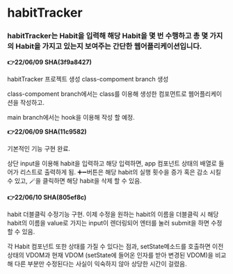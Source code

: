 <h1>habitTracker</h1>

<h3>habitTracker는 Habit을 입력해 해당 Habit을 몇 번 수행하고
총 몇 가지의 Habit을 가지고 있는지 보여주는 간단한 웹어플리케이션입니다.</h3>

<strong>👉22/06/09 SHA(3f9a8427) </strong>

habitTracker 프로젝트 생성
class-compoment branch 생성

class-compoment branch에서는 class를 이용해 생성한 컴포먼트로 웹어플리케이션을 작성하고.

main branch에서는 hook을 이용해 작성 할 예정.

<strong>👉22/06/09 SHA(11c9582) </strong>

기본적인 기능 구현 완료.

상단 input을 이용해 habit을 입력하고 해당 입력하면,
app 컴포넌트 상태의 배열로 들어가 리스트로 출력하게 됨.
➕➖버튼은 해당 habit의 실행 횟수을 증가 혹은 감소 시킬 수 있고,
🪄을 클릭하면 해당 habit을 삭제 할 수 있음.

  <strong> 👉22/06/10 SHA(805ef8c) </strong>

habit 더블클릭 수정기능 구현.
이제 수정을 원하는 habit의 이름을 더블클릭 시 해당 habit의 이름을 value로 가지는 input이 렌더링되어 엔터를 눌러 submit을 하면 수정 할 수 있음.

각 Habit 컴포넌트 또한 상태를 가질 수 있다는 점과,
setState메소드를 호출하면 이전 상태의 VDOM과 현재 VDOM (setState에 들어온 인자를 받아 변경된 VDOM)을 비교해 다른 부분만 수정된다는 사실이 익숙하지 않아 상당한 시간이 걸렸음.
